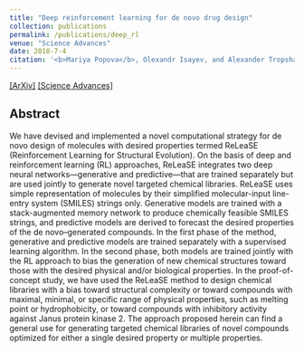 ```yaml
---
title: "Deep reinforcement learning for de novo drug design"
collection: publications
permalink: /publications/deep_rl
venue: "Science Advances"
date: 2018-7-4
citation: '<b>Mariya Popova</b>, Olexandr Isayev, and Alexander Tropsha. "Deep reinforcement learning for de novo drug design." Science advances 4.7 (2018): eaap7885.'
---
```

[[ArXiv]](https://arxiv.org/abs/1711.10907) [[Science Advances]](http://advances.sciencemag.org/content/4/7/eaap7885)


## Abstract
We have devised and implemented a novel computational strategy for de novo design of molecules with desired properties termed ReLeaSE (Reinforcement Learning for Structural Evolution). On the basis of deep and reinforcement learning (RL) approaches, ReLeaSE integrates two deep neural networks—generative and predictive—that are trained separately but are used jointly to generate novel targeted chemical libraries. ReLeaSE uses simple representation of molecules by their simplified molecular-input line-entry system (SMILES) strings only. Generative models are trained with a stack-augmented memory network to produce chemically feasible SMILES strings, and predictive models are derived to forecast the desired properties of the de novo–generated compounds. In the first phase of the method, generative and predictive models are trained separately with a supervised learning algorithm. In the second phase, both models are trained jointly with the RL approach to bias the generation of new chemical structures toward those with the desired physical and/or biological properties. In the proof-of-concept study, we have used the ReLeaSE method to design chemical libraries with a bias toward structural complexity or toward compounds with maximal, minimal, or specific range of physical properties, such as melting point or hydrophobicity, or toward compounds with inhibitory activity against Janus protein kinase 2. The approach proposed herein can find a general use for generating targeted chemical libraries of novel compounds optimized for either a single desired property or multiple properties.
